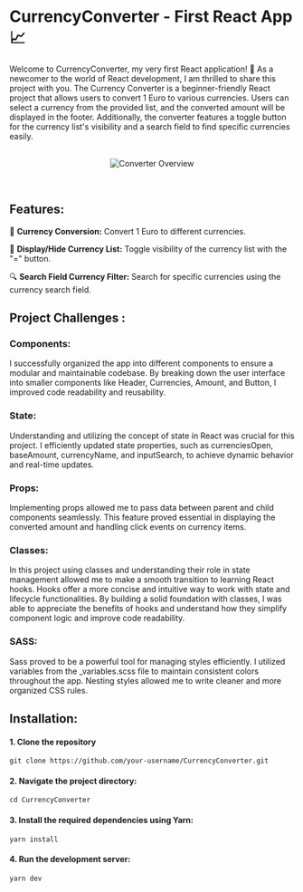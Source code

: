 # CurrencyConverter - First React App 📈
Welcome to CurrencyConverter, my very first React application! 🎉 As a newcomer to the world of React development, I am thrilled to share this project with you. The Currency Converter is a beginner-friendly React project that allows users to convert 1 Euro to various currencies. Users can select a currency from the provided list, and the converted amount will be displayed in the footer. Additionally, the converter features a toggle button for the currency list's visibility and a search field to find specific currencies easily. <br><br>

<p align="center">
  <img src="https://i.postimg.cc/zBcSpXrB/overview.png" alt="Converter Overview"/>
</p>

<br>

## Features:

🔄 **Currency Conversion:** Convert 1 Euro to different currencies.

🔳 **Display/Hide Currency List:** Toggle visibility of the currency list with the "=" button.

🔍 **Search Field Currency Filter:** Search for specific currencies using the currency search field.

## Project Challenges :

### Components:
I successfully organized the app into different components to ensure a modular and maintainable codebase. By breaking down the user interface into smaller components like Header, Currencies, Amount, and Button, I improved code readability and reusability.

### State:
Understanding and utilizing the concept of state in React was crucial for this project. I efficiently updated state properties, such as currenciesOpen, baseAmount, currencyName, and inputSearch, to achieve dynamic behavior and real-time updates.

### Props:
Implementing props allowed me to pass data between parent and child components seamlessly. This feature proved essential in displaying the converted amount and handling click events on currency items.

### Classes:
In this project using classes and understanding their role in state management allowed me to make a smooth transition to learning React hooks. Hooks offer a more concise and intuitive way to work with state and lifecycle functionalities. By building a solid foundation with classes, I was able to appreciate the benefits of hooks and understand how they simplify component logic and improve code readability.

### SASS:
Sass proved to be a powerful tool for managing styles efficiently. I utilized variables from the _variables.scss file to maintain consistent colors throughout the app. Nesting styles allowed me to write cleaner and more organized CSS rules.
## Installation:

#### 1. Clone the repository
```console
git clone https://github.com/your-username/CurrencyConverter.git
```
#### 2. Navigate the project directory:
```console
cd CurrencyConverter
```
#### 3. Install the required dependencies using Yarn:
```console
yarn install
```
#### 4. Run the development server:
```console
yarn dev
```
